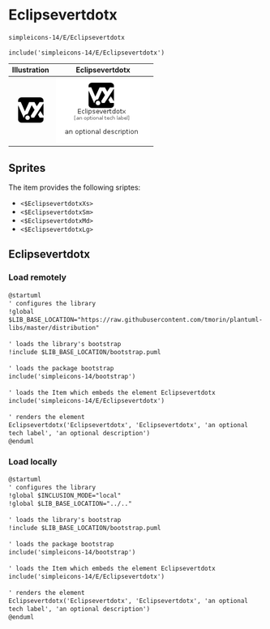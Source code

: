 # Eclipsevertdotx


```text
simpleicons-14/E/Eclipsevertdotx
```

```text
include('simpleicons-14/E/Eclipsevertdotx')
```



| Illustration | Eclipsevertdotx |
| :---: | :---: |
| ![illustration for Illustration](../../simpleicons-14/E/Eclipsevertdotx.png) | ![illustration for Eclipsevertdotx](../../simpleicons-14/E/Eclipsevertdotx.Local.png) |



## Sprites
The item provides the following sriptes:

- `<$EclipsevertdotxXs>`
- `<$EclipsevertdotxSm>`
- `<$EclipsevertdotxMd>`
- `<$EclipsevertdotxLg>`





## Eclipsevertdotx

### Load remotely
```plantuml
@startuml
' configures the library
!global $LIB_BASE_LOCATION="https://raw.githubusercontent.com/tmorin/plantuml-libs/master/distribution"

' loads the library's bootstrap
!include $LIB_BASE_LOCATION/bootstrap.puml

' loads the package bootstrap
include('simpleicons-14/bootstrap')

' loads the Item which embeds the element Eclipsevertdotx
include('simpleicons-14/E/Eclipsevertdotx')

' renders the element
Eclipsevertdotx('Eclipsevertdotx', 'Eclipsevertdotx', 'an optional tech label', 'an optional description')
@enduml
```

### Load locally
```plantuml
@startuml
' configures the library
!global $INCLUSION_MODE="local"
!global $LIB_BASE_LOCATION="../.."

' loads the library's bootstrap
!include $LIB_BASE_LOCATION/bootstrap.puml

' loads the package bootstrap
include('simpleicons-14/bootstrap')

' loads the Item which embeds the element Eclipsevertdotx
include('simpleicons-14/E/Eclipsevertdotx')

' renders the element
Eclipsevertdotx('Eclipsevertdotx', 'Eclipsevertdotx', 'an optional tech label', 'an optional description')
@enduml
```

